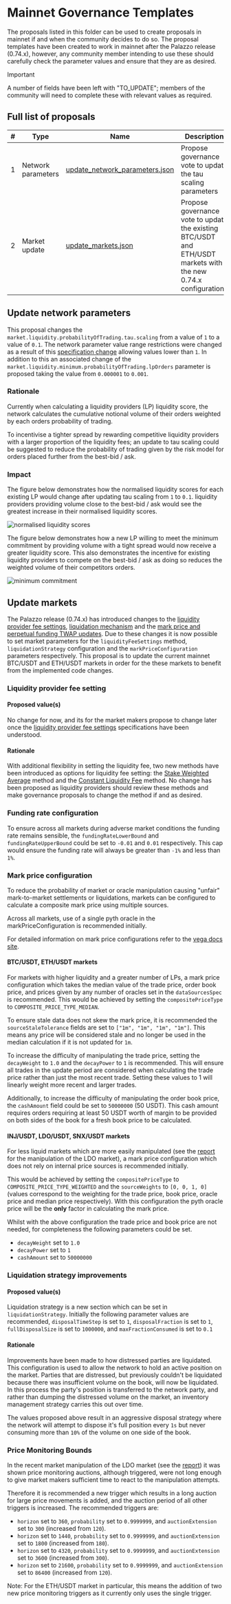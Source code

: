 # Mainnet Governance Templates

The proposals listed in this folder can be used to create proposals in mainnet if and when the community decides to do so. The proposal templates have been created to work in mainnet after the Palazzo release (0.74.x), however, any community member intending to use these should carefully check the parameter values and ensure that they are as desired.

> [!IMPORTANT]
> A number of fields have been left with "TO_UPDATE"; members of the community will need to complete these with relevant values as required.


## Full list of proposals

  | #   | Type           | Name                        | Description |
  | --- | -------------- |---------------------------- |----------- |
  | 1   | Network parameters  | [update_network_parameters.json](./update_network_parameters.json)     | Propose governance vote to update the tau scaling parameters      |
  | 2   | Market update | [update_markets.json](./update_markets.json)   | Propose governance vote to update the existing BTC/USDT and ETH/USDT markets with the new 0.74.x configurations  |


## Update network parameters

This proposal changes the `market.liquidity.probabilityOfTrading.tau.scaling` from a value of `1` to a value of `0.1`. The network parameter value range restrictions were changed as a result of this [specification change](https://github.com/vegaprotocol/specs/pull/2134/files) allowing values lower than `1`. In addition to this an associated change of the `market.liquidity.minimum.probabilityOfTrading.lpOrders` parameter is proposed taking the value from `0.000001` to `0.001`.

### Rationale

Currently when calculating a liquidity providers (LP) liquidity score, the network calculates the cumulative notional volume of their orders weighted by each orders probability of trading.

To incentivise a tighter spread by rewarding competitive liquidity providers with a larger proportion of the liquidity fees; an update to tau scaling could be suggested to reduce the probability of trading given by the risk model for orders placed further from the best-bid / ask.


### Impact

The figure below demonstrates how the normalised liquidity scores for each existing LP would change after updating tau scaling from `1` to `0.1`. liquidity providers providing volume close to the best-bid / ask would see the greatest increase in their normalised liquidity scores.

![normalised liquidity scores](./btcusd_liquidity_scores_1.png)

The figure below demonstrates how a new LP willing to meet the minimum commitment by providing volume with a tight spread would now receive a greater liquidity score. This also demonstrates the incentive for existing liquidity providers to compete on the best-bid / ask as doing so reduces the weighted volume of their competitors orders.

![minimum commitment](./btcusd_liquidity_scores_2.png)

## Update markets

The Palazzo release (0.74.x) has introduced changes to the [liquidity provider fee settings](https://github.com/vegaprotocol/roadmap/issues/81), [liquidation mechanism](https://github.com/vegaprotocol/roadmap/issues/85) and the [mark price and perpetual funding TWAP updates](https://github.com/vegaprotocol/roadmap/issues/89). Due to these changes it is now possible to set market parameters for the `liquidityFeeSettings` method, `liquidationStrategy` configuration and the `markPriceConfiguration` parameters respectively. This proposal is to update the current mainnet BTC/USDT and ETH/USDT markets in order for the these markets to benefit from the implemented code changes.

### Liquidity provider fee setting

#### Proposed value(s)

No change for now, and its for the market makers propose to change later once the [liquidity provider fee settings](https://github.com/vegaprotocol/roadmap/issues/81) specifications have been understood.

#### Rationale

With additional flexibility in setting the liquidity fee, two new methods have been introduced as options for liquidity fee setting: the [Stake Weighted Average](https://github.com/vegaprotocol/specs/blob/palazzo/protocol/0042-LIQF-setting_fees_and_rewarding_lps.md#stake-weighted-average-method-for-setting-the-liquidity-fee-factor) method and the [Constant Liquidity Fee](https://github.com/vegaprotocol/specs/blob/palazzo/protocol/0042-LIQF-setting_fees_and_rewarding_lps.md#constant-liquidity-fee-method) method. No change has been proposed as liquidity providers should review these methods and make governance proposals to change the method if and as desired.

### Funding rate configuration

To ensure across all markets during adverse market conditions the funding rate remains sensible, the `fundingRateLowerBound` and `fundingRateUpperBound` could be set to `-0.01` and `0.01` respectively. This cap would ensure the funding rate will always be greater than `-1%` and less than `1%`.

### Mark price configuration

To reduce the probability of market or oracle manipulation causing "unfair" mark-to-market settlements or liquidations, markets can be configured to calculate a composite mark price using multiple sources.

Across all markets, use of a single pyth oracle in the markPriceConfiguration is recommended initially.

For detailed information on mark price configurations refer to the [vega docs site](https://docs.vega.xyz/testnet/tutorials/proposals/new-perpetuals-market#mark-price-configuration).

#### BTC/USDT, ETH/USDT markets

For markets with higher liquidity and a greater number of LPs, a mark price configuration which takes the median value of the trade price, order book price, and prices given by any number of oracles set in the `dataSourcesSpec` is recommended. This would be achieved by setting the `compositePriceType` to `COMPOSITE_PRICE_TYPE_MEDIAN`.

To ensure stale data does not skew the mark price, it is recommended the `sourceStaleTolerance` fields are set to `["1m", "1m", "1m", "1m"]`. This means any price will be considered stale and no longer be used in the median calculation if it is not updated for `1m`.

To increase the difficulty of manipulating the trade price, setting the `decayWeight` to `1.0` and the `decayPower` to `1` is recommended. This will ensure all trades in the update period are considered when calculating the trade price rather than just the most recent trade. Setting these values to 1 will linearly weight more recent and larger trades.

Additionally, to increase the difficulty of manipulating the order book price, the `cashAmount` field could be set to `50000000` (50 USDT). This cash amount requires orders requiring at least 50 USDT worth of margin to be provided on both sides of the book for a fresh book price to be calculated.

#### INJ/USDT, LDO/USDT, SNX/USDT markets

For less liquid markets which are more easily manipulated (see the [report](https://vega.xyz/reports/VMAR-20240214_LDOUSDT.pdf) for the manipulation of the LDO market), a mark price configuration which does not rely on internal price sources is recommended initially.

This would be achieved by setting the `compositePriceType` to `COMPOSITE_PRICE_TYPE_WEIGHTED` and the `sourceWeights` to `[0, 0, 1, 0]` (values correspond to the weighting for the trade price, book price, oracle price and median price respectively). With this configuration the pyth oracle price will be the **only** factor in calculating the mark price.

Whilst with the above configuration the trade price and book price are not needed, for completeness the following parameters could be set.

- `decayWeight` set to `1.0`
- `decayPower` set to `1`
- `cashAmount` set to `50000000`

### Liquidation strategy improvements

#### Proposed value(s)

Liquidation strategy is a new section which can be set in `liquidationStrategy`. Initially the following parameter values are recommended, `disposalTimeStep` is set to `1`, `disposalFraction` is set to `1`, `fullDisposalSize` is set to `1000000`, and `maxFractionConsumed` is set to `0.1`

#### Rationale

Improvements have been made to how distressed parties are liquidated. This configuration is used to allow the network to hold an active position on the market. Parties that are distressed, but previously couldn't be liquidated because there was insufficient volume on the book, will now be liquidated. In this process the party's position is transferred to the network party, and rather than dumping the distressed volume on the market, an inventory management strategy carries this out over time.

The values proposed above result in an aggressive disposal strategy where the network will attempt to dispose it's full position every `1s` but never consuming more than `10%` of the volume on one side of the book.

### Price Monitoring Bounds

In the recent market manipulation of the LDO market (see the [report](https://vega.xyz/reports/VMAR-20240214_LDOUSDT.pdf)) it was shown price monitoring auctions, although triggered, were not long enough to give market makers sufficient time to react to the manipulation attempts.

Therefore it is recommended a new trigger which results in a long auction for large price movements is added, and the auction period of all other triggers is increased. The recommended triggers are:

- `horizon` set to `360`, `probability` set to `0.9999999`, and `auctionExtension` set to `300` (increased from `120`).
- `horizon` set to `1440`, `probability` set to `0.9999999`, and `auctionExtension` set to `1800` (increased from `180`).
- `horizon` set to `4320`, `probability` set to `0.9999999`, and `auctionExtension` set to `3600` (increased from `300`).
- `horizon` set to `21600`, `probability` set to `0.9999999`, and `auctionExtension` set to `86400` (increased from `120`).

Note: For the ETH/USDT market in particular, this means the addition of two new price monitoring triggers as it currently only uses the single trigger.
